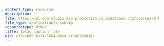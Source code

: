 ```yaml
---
content_type: resource
description: ''
file: https://ol-ocw-studio-app-production.s3.amazonaws.com/courses/6-002-circuits-and-electronics-spring-2007/e7fecb8001745694bbeaeff402b8634c_v6vqWasIHaw.vtt
file_type: application/x-subrip
resourcetype: Other
title: 3play caption file
uid: e7fecb80-0174-5694-bbea-eff402b8634c
---
```

